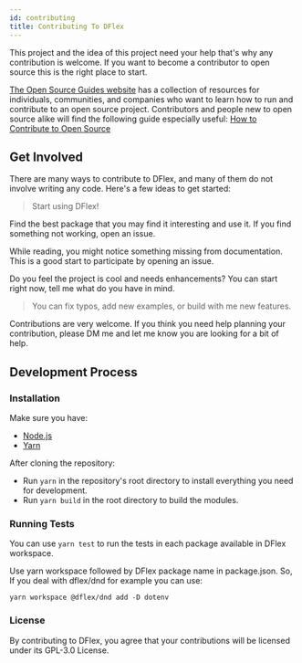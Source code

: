 ```yaml
---
id: contributing
title: Contributing To DFlex
---
```


This project and the idea of this project need your help that's why any
contribution is welcome. If you want to become a contributor to open source this
is the right place to start.

[The Open Source Guides website](https://opensource.guide/) has a collection of resources for individuals,
communities, and companies who want to learn how to run and contribute to an
open source project. Contributors and people new to open source alike will find
the following guide especially useful: [How to Contribute to Open Source](https://opensource.guide/how-to-contribute/)

## Get Involved

There are many ways to contribute to DFlex, and many of them do not involve writing any code. Here's a few ideas to get started:

> Start using DFlex!

Find the best package that you may find it interesting and use it. If you find
something not working, open an issue.

While reading, you might notice something missing from documentation. This is a
good start to participate by opening an issue.

Do you feel the project is cool and needs enhancements? You can start right now,
tell me what do you have in mind.

> You can fix typos, add new examples, or build with me new features.

Contributions are very welcome. If you think you need help planning your
contribution, please DM me and let me know you are looking for a bit of help.

## Development Process

### Installation

Make sure you have:

- [Node.js](https://nodejs.org/en/)
- [Yarn](https://classic.yarnpkg.com/en/docs/install)

After cloning the repository:

- Run `yarn` in the repository's root directory to install everything you need
  for development.
- Run `yarn build` in the root directory to build the modules.

### Running Tests

You can use `yarn test` to run the tests in each package available in DFlex workspace.

Use yarn workspace followed by DFlex package name in package.json. So, If you deal with dflex/dnd for example you can use:

`yarn workspace @dflex/dnd add -D dotenv`

### License

By contributing to DFlex, you agree that your contributions will be
licensed under its GPL-3.0 License.
